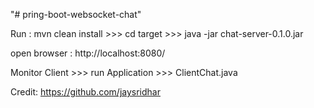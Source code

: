 "# pring-boot-websocket-chat" 

Run : mvn clean install >>> cd target >>> java -jar chat-server-0.1.0.jar

open browser : http://localhost:8080/

Monitor Client >>> run Application >>> ClientChat.java

Credit: https://github.com/jaysridhar
